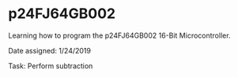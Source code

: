 # p24FJ64GB002
Learning how to program the p24FJ64GB002 16-Bit Microcontroller.

Date assigned: 1/24/2019

Task: Perform subtraction
